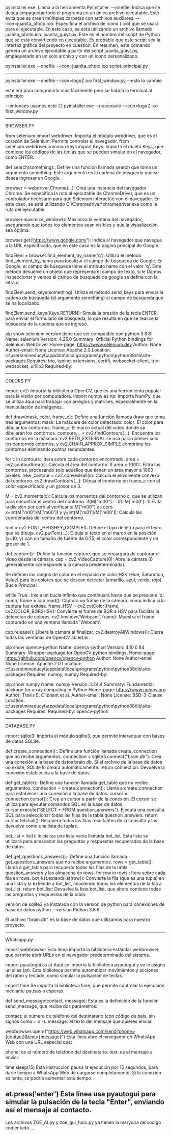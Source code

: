 pyinstaller.exe: Llama a la herramienta PyInstaller.
--onefile: Indica que se desea empaquetar todo el programa en un único archivo ejecutable. Esto evita que se creen múltiples carpetas con archivos auxiliares.
--icon=juanita_photo.ico: Especifica el archivo de icono (.ico) que se usará para el ejecutable. En este caso, se está utilizando un archivo llamado juanita_photo.ico.
juanita_guiyt.py: Este es el nombre del script de Python que se está convirtiendo en ejecutable. Es probable que este script sea la interfaz gráfica del proyecto en cuestión.
En resumen, este comando genera un archivo ejecutable a partir del script juanita_guiyt.py, empaquetado en un solo archivo y con un icono personalizado.

pyinstaller.exe --onefile --icon=juanita_photo.ico script_principal.py


-------------------------------------------------------------------
pyinstaller.exe --onefile --icon=logoZ.ico first_window.py 
--esto lo cambie

este era para comprimirlo mas fácilmente pero se habría la terminal al principio

--entonces usamos este :D
pyinstaller.exe --noconsole --icon=logoZ.ico first_window.py 




-----------------------------------------------------------
BROWSER.PY

from selenium import webdriver: Importa el módulo webdriver, que es el corazón de Selenium. Permite controlar el navegador.
from selenium.webdriver.common.keys import Keys: Importa el objeto Keys, que contiene los códigos de las teclas que se pueden simular en el navegador, como ENTER.

def search(something):: Define una función llamada search que toma un argumento something. Este argumento es la cadena de búsqueda que se desea ingresar en Google.

browser = webdriver.Chrome(...): Crea una instancia del navegador Chrome. Se especifica la ruta al ejecutable de ChromeDriver, que es un controlador necesario para que Selenium interactúe con el navegador. En este caso, se está utilizando C:\\Chromedriver\\chromedriver.exe como la ruta del ejecutable.

browser.maximize_window(): Maximiza la ventana del navegador, asegurando que todos los elementos sean visibles y que la visualización sea óptima.

browser.get('https://www.google.com/'): Indica al navegador que navegue a la URL especificada, que en este caso es la página principal de Google.


findElem = browser.find_element_by_name('q'): Utiliza el método find_element_by_name para localizar el campo de búsqueda de Google. En Google, el campo de búsqueda tiene el atributo name con el valor 'q'. Este método devuelve un objeto que representa el campo de texto. si le Damos inspeccionar y vemos el campo de búsqueda de google se define con la letra q

findElem.send_keys(something): Utiliza el método send_keys para enviar la cadena de búsqueda (el argumento something) al campo de búsqueda que se ha localizado.

findElem.send_keys(Keys.RETURN): Simula la presión de la tecla ENTER para enviar el formulario de búsqueda, lo que resulta en que se realice la búsqueda de la cadena que se ingresó.


pip show selenium
version tiene que ser compatible con python 3.8.6:
Name: selenium
Version: 4.25.0
Summary: Official Python bindings for Selenium WebDriver
Home-page: https://www.selenium.dev
Author: None
Author-email: None
License: Apache 2.0
Location: c:\users\mineducyt\appdata\local\programs\python\python38\lib\site-packages
Requires: trio, typing-extensions, certifi, websocket-client, trio-websocket, urllib3
Required-by: 

----------------------------------------------------------------------------------------------------------------------------------------------

COLORS.PY

import cv2: Importa la biblioteca OpenCV, que es una herramienta popular para la visión por computadora.
import numpy as np: Importa NumPy, que se utiliza aquí para trabajar con arreglos y matrices, especialmente en la manipulación de imágenes.



def draw(mask, color, frame_c):: Define una función llamada draw que toma tres argumentos:
mask: La máscara de color detectado.
color: El color para dibujar los contornos.
frame_c: El marco actual del video donde se dibujarán los contornos.
contours, _ = cv2.findContours(...): Encuentra los contornos en la máscara. cv2.RETR_EXTERNAL se usa para obtener solo los contornos externos, y cv2.CHAIN_APPROX_SIMPLE comprime los contornos eliminando puntos redundantes.



for c in contours:: Itera sobre cada contorno encontrado.
area = cv2.contourArea(c): Calcula el área del contorno.
if area > 1000:: Filtra los contornos, procesando solo aquellos que tienen un área mayor a 1000 píxeles.
new_contour = cv2.convexHull(c): Calcula el envolvente convexo del contorno.
cv2.drawContours(...): Dibuja el contorno en frame_c con el color especificado y un grosor de 3.


M = cv2.moments(c): Calcula los momentos del contorno c, que se utilizan para encontrar el centro del contorno.
if(M["m00"]==0): M['m00']=1: Evita la división por cero al verificar si M["m00"] es cero.
x=int(M['m10']/M['m00']) y y=int(M['m01']/M['m00']): Calcula las coordenadas del centro del contorno.


font = cv2.FONT_HERSHEY_COMPLEX: Define el tipo de letra para el texto que se dibuja.
cv2.putText(...): Dibuja el texto en el marco en la posición (x+10, y) con un tamaño de fuente de 0.75, el color correspondiente y un grosor de 1.


def capture():: Define la función capture, que se encargará de capturar el video desde la cámara.
cap = cv2.VideoCapture(0): Abre la cámara (0 generalmente corresponde a la cámara predeterminada).


Se definen los rangos de color en el espacio de color HSV (Hue, Saturation, Value) para los colores que se desean detectar (amarillo, azul, verde, rojo).
Bucle Principal


while True:: Inicia un bucle infinito que continuará hasta que se presione 'q'.
comp, frame = cap.read(): Captura un frame de la cámara. comp indica si la captura fue exitosa.
frame_HSV = cv2.cvtColor(frame, cv2.COLOR_BGR2HSV): Convierte el frame de BGR a HSV para facilitar la detección de colores.
cv2.imshow('Webcam', frame): Muestra el frame capturado en una ventana llamada 'Webcam'.


cap.release(): Libera la cámara al finalizar.
cv2.destroyAllWindows(): Cierra todas las ventanas de OpenCV abiertas.


pip show opencv-python
Name: opencv-python
Version: 4.10.0.84
Summary: Wrapper package for OpenCV python bindings.
Home-page: https://github.com/opencv/opencv-python
Author: None
Author-email: None
License: Apache 2.0
Location: c:\users\mineducyt\appdata\local\programs\python\python38\lib\site-packages
Requires: numpy, numpy
Required-by: 


pip show numpy
Name: numpy
Version: 1.24.4
Summary: Fundamental package for array computing in Python
Home-page: https://www.numpy.org
Author: Travis E. Oliphant et al.
Author-email: None
License: BSD-3-Clause
Location: c:\users\mineducyt\appdata\local\programs\python\python38\lib\site-packages
Requires:
Required-by: opencv-python

----------------------------------------------------------------------------------------------------------------------------------------------

DATABASE.PY

import sqlite3: Importa el módulo sqlite3, que permite interactuar con bases de datos SQLite.


def create_connection():: Define una función llamada create_connection que no recibe argumentos.
connection = sqlite3.connect("brain.db"): Crea una conexión a la base de datos brain.db. Si el archivo de la base de datos no existe, SQLite lo creará automáticamente.
return connection: Devuelve la conexión establecida a la base de datos.



def get_table():: Define una función llamada get_table que no recibe argumentos.
connection = create_connection(): Llama a create_connection para establecer una conexión a la base de datos.
cursor = connection.cursor(): Crea un cursor a partir de la conexión. El cursor se utiliza para ejecutar comandos SQL en la base de datos.
cursor.execute("SELECT * FROM question_answers"): Ejecuta una consulta SQL para seleccionar todas las filas de la tabla question_answers.
return cursor.fetchall(): Recupera todas las filas resultantes de la consulta y las devuelve como una lista de tuplas.

bot_list = list(): Inicializa una lista vacía llamada bot_list. Esta lista se utilizará para almacenar las preguntas y respuestas recuperadas de la base de datos.


def get_questions_answers():: Define una función llamada get_questions_answers que no recibe argumentos.
rows = get_table(): Llama a get_table para recuperar todas las filas de la tabla question_answers y las almacena en rows.
for row in rows:: Itera sobre cada fila en rows.
bot_list.extend(list(row)): Convierte la fila (que es una tupla) en una lista y la extiende a bot_list, añadiendo todos los elementos de la fila a bot_list.
return bot_list: Devuelve la lista bot_list, que ahora contiene todas las preguntas y respuestas de la tabla.

version de sqlite3 ya instalada con la version de python para conexiones de base de datos
python --version
Python 3.8.6.


El archivo "brain.db" es la base de datos que utilizamos para nuestro proyecto.

---------------------------------------------------------------------

Whatsapp.py

import webbrowser
Esta línea importa la biblioteca estándar webbrowser, que permite abrir URLs en el navegador predeterminado del sistema.


import pyautogui as at
Aquí se importa la biblioteca pyautogui y se le asigna un alias (at). Esta biblioteca permite automatizar movimientos y acciones del ratón y teclado, como simular la pulsación de teclas.

import time
Se importa la biblioteca time, que permite controlar la ejecución mediante pausas o esperas.

def send_message(contact, message):
Esta es la definición de la función send_message, que recibe dos parámetros:

contact: el número de teléfono del destinatario (con código de país, sin signos como + o -).
message: el texto del mensaje que quieres enviar.

webbrowser.open(f"https://web.whatsapp.com/send?phone={contact}&text={message}")
Esta línea abre el navegador en WhatsApp Web con una URL especial que:

phone: es el número de teléfono del destinatario.
text: es el mensaje a enviar.

time.sleep(15)
Esta instrucción pausa la ejecución por 15 segundos, para darle tiempo a WhatsApp Web de cargarse completamente. Si la conexión es lenta, se podría aumentar este tiempo.

at.press('enter')
Esta línea usa pyautogui para simular la pulsación de la tecla "Enter", enviando así el mensaje al contacto.
---------------------------------------------------------------------

Los archivos ZOE_AI.py y zoe_gui_func.py ya tienen la maryoria de codigo comentado.... 
